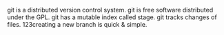 git is a distributed version control system.
git is free software distributed under the GPL.
git has a mutable index called stage.
git tracks changes of files.
123creating a new branch is quick & simple.
